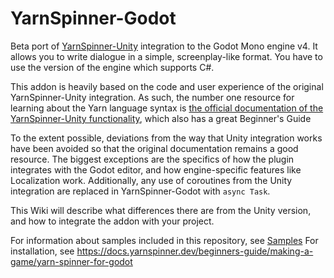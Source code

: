 # YarnSpinner-Godot

Beta port of [YarnSpinner-Unity](https://github.com/YarnSpinnerTool/YarnSpinner-Unity) integration to the Godot Mono engine v4. It allows you to write dialogue in a simple, screenplay-like format. You have to use the version of the engine which supports C#. 

This addon is heavily based on the code and user experience of the original YarnSpinner-Unity integration. As such, the number one resource for learning about the Yarn language syntax is [the official documentation of the YarnSpinner-Unity functionality](https://docs.yarnspinner.dev/), which also has a great Beginner's Guide

To the extent possible, deviations from the way that Unity integration works have been avoided so that the original documentation remains a good resource. The biggest exceptions are the specifics of how the plugin integrates with the Godot editor, and how engine-specific features like Localization work. Additionally, any use of coroutines from the Unity integration are replaced in YarnSpinner-Godot with `async Task`. 

This Wiki will describe what differences there are from the Unity version, and how to integrate the addon with your project.

For information about samples included in this repository, see [Samples](./Samples.md)
For installation, see https://docs.yarnspinner.dev/beginners-guide/making-a-game/yarn-spinner-for-godot
